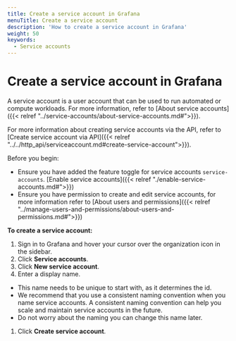 ```yaml
---
title: Create a service account in Grafana
menuTitle: Create a service account
description: 'How to create a service account in Grafana'
weight: 50
keywords:
  - Service accounts
---
```


# Create a service account in Grafana

A service account is a user account that can be used to run automated or compute workloads. For more information, refer to [About service accounts]({{< relref "../service-accounts/about-service-accounts.md#">}}).

For more information about creating service accounts via the API, refer to [Create service account via API]({{< relref "../../http_api/serviceaccount.md#create-service-account">}}).

Before you begin:

- Ensure you have added the feature toggle for service accounts `service-accounts`. [Enable service accounts]({{< relref "./enable-service-accounts.md#">}})
- Ensure you have permission to create and edit service accounts, for more information refer to [About users and permissions]({{< relref "../manage-users-and-permissions/about-users-and-permissions.md#">}})

**To create a service account:**

1. Sign in to Grafana and hover your cursor over the organization icon in the sidebar.
1. Click **Service accounts**.
1. Click **New service account**.
1. Enter a display name.

- This name needs to be unique to start with, as it determines the id.
- We recommend that you use a consistent naming convention when you name service accounts. A consistent naming convention can help you scale and maintain service accounts in the future.
- Do not worry about the naming you can change this name later.

1. Click **Create service account**.
